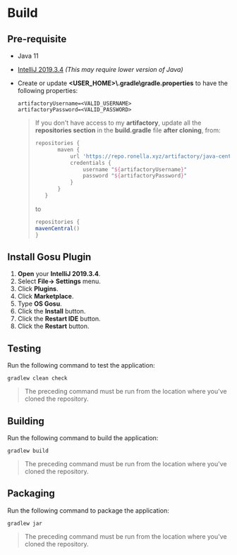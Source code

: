 # Build

## Pre-requisite

* Java 11

* [IntelliJ 2019.3.4](https://download.jetbrains.com/idea/ideaIC-2019.3.4.exe) *(This may require lower version of Java)*

* Create or update **<USER_HOME>\\.gradle\\gradle.properties** to have the following properties:

    ```properties
    artifactoryUsername=<VALID_USERNAME>
    artifactoryPassword=<VALID_PASSWORD>
    ```
    > If you don't have access to my **artifactory**, update all the **repositories section** in the **build.gradle** file **after cloning**, from:
    >
    > ```groovy
    > repositories {
    >        maven {
    >            url 'https://repo.ronella.xyz/artifactory/java-central'
    >            credentials {
    >                username "${artifactoryUsername}"
    >                password "${artifactoryPassword}"
    >            }
    >        }
    >    }
    >    ```
    >    
    >    to
    >    
    >    ```groovy
    >    repositories {
    >  	mavenCentral()
    > }
    >```

## Install Gosu Plugin

1. **Open** your **IntelliJ 2019.3.4**.
2. Select **File-> Settings** menu.
3. Click **Plugins**.
4. Click **Marketplace**.
5. Type **OS Gosu**.
6. Click the **Install** button.
7. Click the **Restart IDE** button.
8. Click the **Restart** button.

## Testing

Run the following command to test the application:

```
gradlew clean check
```

> The preceding command must be run from the location where you've cloned the repository.
>

## Building

Run the following command to build the application:

```
gradlew build
```

> The preceding command must be run from the location where you've cloned the repository.

## Packaging

Run the following command to package the application:

```
gradlew jar
```

> The preceding command must be run from the location where you've cloned the repository.